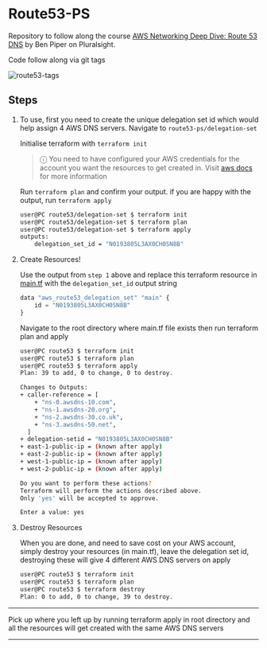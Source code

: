 # Route53-PS

Repository to follow along the course [AWS Networking Deep Dive: Route 53 DNS](https://app.pluralsight.com/library/courses/aws-networking-deep-dive-route-53-dns/table-of-contents) by Ben Piper on Pluralsight.

Code follow along via git tags

![route53-tags](./images/route53-tags.png)

## Steps

1. To use, first you need to create the unique delegation set id which would help assign 4 AWS DNS servers.
   Navigate to `route53-ps/delegation-set`

    Initialise terraform with `terraform init`

    > ⓘ
    > You need to have configured your AWS credentials for the account you want the resources to get created in. Visit [aws docs](https://docs.aws.amazon.com/cli/latest/userguide/cli-configure-quickstart.html) for more information

    Run `terraform plan` and confirm your output. if you are happy with the output, run `terraform apply`

    ```bash
    user@PC route53/delegation-set $ terraform init
    user@PC route53/delegation-set $ terraform plan
    user@PC route53/delegation-set $ terraform apply
    outputs:
        delegation_set_id = "N0193805L3AX0CH0SN8B"
    ```

2. Create Resources!

    Use the output from `step 1` above and replace this terraform resource in [main.tf](https://github.com/EOjeah/route53-ps/blob/10.2/main.tf#L338) with the `delegation_set_id` output string

    ```js
    data "aws_route53_delegation_set" "main" {
        id = "N0193805L3AX0CH0SN8B"
    }
    ```

    Navigate to the root directory where main.tf file exists then run terraform plan and apply

    ```bash
    user@PC route53 $ terraform init
    user@PC route53 $ terraform plan
    user@PC route53 $ terraform apply
    Plan: 39 to add, 0 to change, 0 to destroy.

    Changes to Outputs:
    + caller-reference = [
        + "ns-0.awsdns-10.com",
        + "ns-1.awsdns-20.org",
        + "ns-2.awsdns-30.co.uk",
        + "ns-3.awsdns-50.net",
      ]
    + delegation-setid = "N0193805L3AX0CH0SN8B"
    + east-1-public-ip = (known after apply)
    + east-2-public-ip = (known after apply)
    + west-1-public-ip = (known after apply)
    + west-2-public-ip = (known after apply)

    Do you want to perform these actions?
    Terraform will perform the actions described above.
    Only 'yes' will be accepted to approve.

    Enter a value: yes
    ```

3. Destroy Resources

    When you are done, and need to save cost on your AWS account, simply destroy your resources (in main.tf), leave the delegation set id, destroying these will give 4 different AWS DNS servers on apply

    ```bash
    user@PC route53 $ terraform init
    user@PC route53 $ terraform plan
    user@PC route53 $ terraform destroy
    Plan: 0 to add, 0 to change, 39 to destroy.
    ```

---

Pick up where you left up by running terraform apply in root directory and all the resources
will get created with the same AWS DNS servers

---
